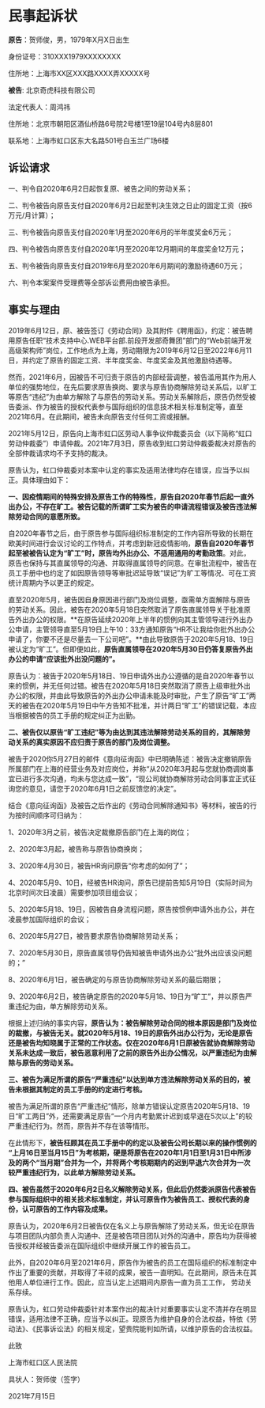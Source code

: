 # 民事起诉状

**原告**：贺师俊，男，1979年X月X日出生

身份证号：310XXX1979XXXXXXXX

住所地：上海市XX区XXX路XXXX弄XXXXX号

**被告**: 北京奇虎科技有限公司

法定代表人：周鸿祎

住所地：北京市朝阳区酒仙桥路6号院2号楼1至19层104号内8层801

联系地：上海市虹口区东大名路501号白玉兰广场6楼

## 诉讼请求

一、判令自2020年6月2日起恢复原、被告之间的劳动关系；

二、判令被告向原告支付自2020年6月2日起至判决生效之日止的固定工资（按6万元/月计算）；

三、判令被告向原告支付自2020年1月至2020年6月的半年度奖金6万元；

四、判令被告向原告支付自2020年1月至2020年12月期间的年度奖金12万元；

五、判令被告向原告支付自2019年6月至2020年6月期间的激励待遇60万元；

六、判令本案案件受理费等全部诉讼费用由被告承担。

## 事实与理由

2019年6月12日，原、被告签订《劳动合同》及其附件《聘用函》，约定：被告聘用原告任职“技术支持中心.WEB平台部.前段开发部奇舞团”部门的“Web前端开发高级架构师”岗位，工作地点为上海，劳动期限为2019年6月12日至2022年6月11日，并约定了原告的固定工资、半年度奖金、年度奖金及其他激励待遇等。

然而，2021年6月，因被告不可归责于原告的内部经营调整，被告滥用其作为用人单位的强势地位，在先后要求原告换岗、要求与原告协商解除劳动关系后，以旷工等原告“违纪”为由单方解除了与原告的劳动关系。劳动关系解除后，原告仍然受被告委派、作为被告的授权代表参与国际组织的信息技术相关标准制定等，直至2021年6月。在此期间，被告未向原告支付任何工资或报酬。

2021年5月12日，原告向上海市虹口区劳动人事争议仲裁委员会（以下简称“虹口劳动仲裁委”）申请仲裁。2021年7月3日，原告收到虹口劳动仲裁委裁决对原告的全部仲裁请求均不予支持的裁决。

原告认为，虹口仲裁委对本案中认定的事实及适用法律均存在错误，应当予以纠正。具体理由如下：

**一、因疫情期间的特殊安排及原告工作的特殊性，原告自2020年春节后起一直外出办公，不存在旷工。被告记载的所谓旷工实为被告的申请流程错误及被告违法解除劳动合同的意愿所致。**

自2020年春节之后，由于原告参与国际组织标准制定的工作内容所导致的长期在欧美时间进行会议讨论的工作特点，并考虑到新冠疫情影响，**原告自2020年春节起至被被告认定为“旷工”时，原告均外出办公、不适用通用的考勤政策**。对此，原告也保持与其直属领导的沟通、并取得直属领导的同意。在审批流程中，被告在员工手册中也约定了如因原告领导等审批迟延导致“误记”为旷工等情况、可在工资统计周期内予以更正的规定。

直至2020年5月，被告因自身原因进行部门及岗位调整，亟需单方面解除与原告的劳动关系。因此，被告在2020年5月18日突然取消了原告直属领导关于批准原告外出办公的权限。**在原告延续2020年上半年的惯例向其主管领导进行外出办公申请，主管领导直至5月19日上午10：33方通知原告“HR不让我给你批外出办公申请了，你要不还是尽量去一下公司吧”。**由此导致原告于2020年5月18、19日被认定为“旷工”。但即便如此，**原告直属领导在2020年5月30日仍答复原告外出办公的申请“应该批外出没问题的”。**

原告认为：被告于2020年5月18日、19日申请外出办公遵循的是自2020年春节以来的惯例，并无任何过错。被告在2020年5月18日突然取消了原告上级审批外出办公的权限，并由此导致原告的外出办公申请未能及时审批，产生了原告“旷工”两天的被告在2020年5月19日中午方告知不批准，并计两日“旷工”的错误记载，本应当根据被告的员工手册的规定纠正为出勤。

**二、被告仅以原告“旷工违纪”等为由达到其违法解除劳动关系的目的，其解除劳动关系的真实原因不应归责于原告的部门及岗位调整。**

被告于2020你5月27日的邮件《意向征询函》中已明确陈述：被告决定撤销原告所属部门在上海的经营业务及对应岗位，并称“从2020年3月起与您就协商调岗事宜已进行多次沟通，均未与您达成一致”，“现公司就协商解除劳动合同事宜正式征询您的意见，请您于2020年6月1日之前反馈您的决定”。

结合《意向征询函》及被告之后作出的《劳动合同解除通知书》等材料，被告的行为按时间顺序可归纳为：

1、2020年3月之前，被告决定裁撤原告部门在上海的岗位；

2、2020年3月起，被告称与原告协商换岗；

3、2020年4月30日，被告HR询问原告“你考虑的如何了”；

4、2020年5月9、10日，经被告HR询问，原告已提前告知5月19日（实际时间为北京时间次日凌晨）需要参加项目组会议；

5、2020年5月18、19日，因被告自身流程问题，原告按惯例申请外出办公，并在凌晨参加国际组织的会议；

6、2020年5月27日，被告要求原告协商解除劳动关系；

7、2020年5月30日，原告直属领导仍告知被告申请外出办公“批外出应该没问题的；”

8、2020年6月1日，被告确定的与原告协商解除劳动关系的最后期限；

9、2020年6月2日，被告确定原告的2020年5月18、19日为“旷工”，并以原告严重违纪为由，单方解除劳动关系。

根据上述归纳的事实内容，**原告认为：被告解除劳动合同的根本原因是部门及岗位的裁撤，与被告无关。就2020年5月18、19日的原告外出办公行为，无论是原告还是被告均知晓属于正常的工作状态。仅在2020年6月1日原被告就协商解除劳动关系未达成一致后，被告恶意利用了之前的原告外出办公情况，以严重违纪为由解除与原告的劳动关系。**

**三、被告为满足所谓的原告“严重违纪”以达到单方违法解除劳动关系的目的，被告未根据其制定的员工手册的约定进行考核。**

被告为满足所谓的原告“严重违纪”情形，除单方错误认定原告2020年5月18、19日“旷工两日”外，还需要满足原告“一个月内考勤累计迟到或早退在5次以上”的较严重违纪行为。然而，原告并不存在该等情形。

在此情形下，**被告枉顾其在员工手册中的约定以及被告公司长期以来的操作惯例的 “上月16日至当月15日”为考核期，硬是将原告在2020年1月1日至1月31日中所涉及的两个“当月期”合并为一个，并将两个考核期期内的迟到早退六次合并为一次较严重违纪行为，以此单方解除劳动关系。**

**四、被告虽然于2020年6月2日名义解除劳动关系，但此后仍然委派原告代表被告参与国际组织中的相关技术标准制定，并认可原告作为被告员工、授权代表的身份，认可原告的工作内容及成果。**

原告认为，2020年6月2日被告仅在名义上与原告解除了劳动关系，但无论在原告与项目团队内部负责人沟通中、还是被告项目团队对外的沟通中，原告均为获得被告授权并经被告委派在国际组织中继续开展工作的被告员工。

此外，自2020年6月至2021年6月，原告作为被告的员工在国际组织的标准制定中作出了重要的贡献，并取得了丰硕的成果，被告一直明知。在此期间，原告未在其他用人单位进行工作。因此，应当认定上述期间内原告一直为员工工作， 劳动关系存续。

原告认为，虹口劳动仲裁委针对本案作出的裁决针对重要事实认定不清并存在明显错误，适用法律不正确，应当予以纠正。现原告为维护自身的合法权益，特依《劳动法》、《民事诉讼法》的相关规定，望贵院能判如所请，以维护原告的合法权益。

此致

上海市虹口区人民法院    

具状人：贺师俊（签字）


2021年7月15日
